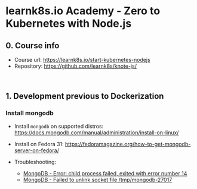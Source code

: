 # learnk8s.io Academy - Zero to Kubernetes with Node.js


## 0. Course info

  - Course url: https://learnk8s.io/start-kubernetes-nodejs
  - Repository: https://github.com/learnk8s/knote-js/

<br>


## 1. Development previous to Dockerization

### Install mongodb

  - Install `mongodb` on supported distros: https://docs.mongodb.com/manual/administration/install-on-linux/

  - Install on Fedora 31: https://fedoramagazine.org/how-to-get-mongodb-server-on-fedora/

  - Troubleshooting:
    - [MongoDB - Error: child process failed, exited with error number 14](https://stackoverflow.com/questions/30476447/mongodb-error-child-process-failed-exited-with-error-number-14)
    - [MongoDB - Failed to unlink socket file /tmp/mongodb-27017](https://mkyong.com/mongodb/mongodb-failed-to-unlink-socket-file-tmpmongodb-27017/)
